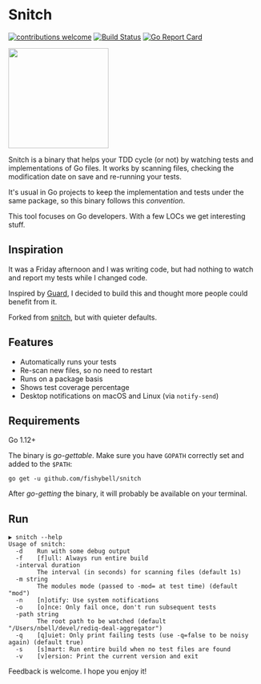 # Snitch

[![contributions welcome](https://img.shields.io/badge/contributions-welcome-brightgreen.svg?style=flat)](https://github.com/fishybell/snitch/issues)
[![Build Status](https://travis-ci.org/fishybell/snitch.svg?branch=master)](https://travis-ci.org/fishybell/snitch)
[![Go Report Card](https://goreportcard.com/badge/github.com/fishybell/snitch)](https://goreportcard.com/report/github.com/fishybell/snitch)

<img src="https://github.com/fishybell/snitch/blob/master/logo.png" width="200">

Snitch is a binary that helps your TDD cycle (or not) by watching tests and implementations of Go files.
It works by scanning files, checking the modification date on save and re-running your tests.

It's usual in Go projects to keep the implementation and tests under the same package, so this binary follows this _convention_.

This tool focuses on Go developers. With a few LOCs we get interesting stuff.

## Inspiration

It was a Friday afternoon and I was writing code, but had nothing to watch and report my tests while I changed code.

Inspired by [Guard](https://github.com/guard/guard), I decided to build this and thought more people could benefit from it.

Forked from [snitch](https://github.com/axcdnt/snitch), but with quieter defaults.

## Features

- Automatically runs your tests
- Re-scan new files, so no need to restart
- Runs on a package basis
- Shows test coverage percentage
- Desktop notifications on macOS and Linux (via `notify-send`)

## Requirements

Go 1.12+

The binary is _go-gettable_. Make sure you have `GOPATH` correctly set and added to the `$PATH`:

`go get -u github.com/fishybell/snitch`

After _go-getting_ the binary, it will probably be available on your terminal.

## Run

```
▶ snitch --help
Usage of snitch:
  -d    Run with some debug output
  -f    [f]ull: Always run entire build
  -interval duration
        The interval (in seconds) for scanning files (default 1s)
  -m string
        The modules mode (passed to -mod= at test time) (default "mod")
  -n    [n]otify: Use system notifications
  -o    [o]nce: Only fail once, don't run subsequent tests
  -path string
        The root path to be watched (default "/Users/nbell/devel/rediq-deal-aggregator")
  -q    [q]uiet: Only print failing tests (use -q=false to be noisy again) (default true)
  -s    [s]mart: Run entire build when no test files are found
  -v    [v]ersion: Print the current version and exit
```

Feedback is welcome. I hope you enjoy it!
